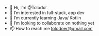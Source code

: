 - 👋 Hi, I’m @Tolodor
- 👀 I’m interested in full-stack, app dev
- 🌱 I’m currently learning Java/ Kotlin
- 💞️ I’m looking to collaborate on nothing yet
- 📫 How to reach me tolodoer@gmail.com


<!---
Tolodor/Tolodor is a ✨ special ✨ repository because its `README.md` (this file) appears on your GitHub profile.
You can click the Preview link to take a look at your changes.
--->
